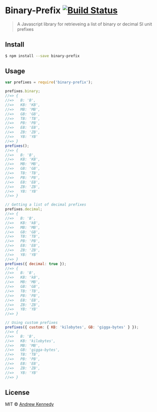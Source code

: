 # Binary-Prefix [![Build Status](https://travis-ci.org/akenn/binary-prefix.svg?branch=master)](https://travis-ci.org/akenn/binary-prefix)

> A Javascript library for retrieveing a list of binary or decimal SI unit prefixes

## Install

```sh
$ npm install --save binary-prefix 
```

## Usage

```js
var prefixes = require('binary-prefix');

prefixes.binary;
//=> {
//=>   B: 'B',
//=>   KB: 'KB',
//=>   MB: 'MB',
//=>   GB: 'GB',
//=>   TB: 'TB', 
//=>   PB: 'PB',
//=>   EB: 'EB',
//=>   ZB: 'ZB',
//=>   YB: 'YB'
//=> }
prefixes();
//=> {
//=>   B: 'B',
//=>   KB: 'KB',
//=>   MB: 'MB',
//=>   GB: 'GB',
//=>   TB: 'TB', 
//=>   PB: 'PB',
//=>   EB: 'EB',
//=>   ZB: 'ZB',
//=>   YB: 'YB'
//=> }

// Getting a list of decimal prefixes
prefixes.decimal;
//=> {
//=>   B: 'B',
//=>   KB: 'kB',
//=>   MB: 'MB',
//=>   GB: 'GB',
//=>   TB: 'TB', 
//=>   PB: 'PB',
//=>   EB: 'EB',
//=>   ZB: 'ZB',
//=>   YB: 'YB'
//=> }
prefixes({ decimal: true });
//=> {
//=>   B: 'B',
//=>   KB: 'kB',
//=>   MB: 'MB',
//=>   GB: 'GB',
//=>   TB: 'TB', 
//=>   PB: 'PB',
//=>   EB: 'EB',
//=>   ZB: 'ZB',
//=>   YB: 'YB'
//=> }

// Using custom prefixes
prefixes({ custom: { KB: 'kilobytes', GB: 'gigga-bytes' } });
//=> {
//=>   B: 'B',
//=>   KB: 'kilobytes',
//=>   MB: 'MB',
//=>   GB: 'gigga-bytes',
//=>   TB: 'TB', 
//=>   PB: 'PB',
//=>   EB: 'EB',
//=>   ZB: 'ZB',
//=>   YB: 'YB'
//=> }
```

## License

MIT © [Andrew Kennedy](https://akenn.org)
